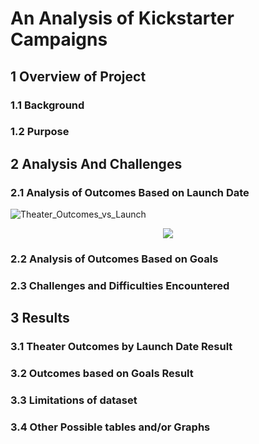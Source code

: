 # An Analysis of Kickstarter Campaigns

## 1 Overview of Project

### 1.1 Background

### 1.2 Purpose

## 2 Analysis And Challenges

### 2.1 Analysis of Outcomes Based on Launch Date

![Theater_Outcomes_vs_Launch](https://user-images.githubusercontent.com/88597187/131266945-9b5ac56f-815a-4a72-947e-89d1eaf691a7.png)

<p align="center">
<img src="https://user-images.githubusercontent.com/88597187/131266885-7d276e40-4677-48a4-9afc-cec9080df837.png"/>
</p>

### 2.2 Analysis of Outcomes Based on Goals

### 2.3 Challenges and Difficulties Encountered

## 3 Results

### 3.1 Theater Outcomes by Launch Date Result

### 3.2 Outcomes based on Goals Result

### 3.3 Limitations of dataset

### 3.4 Other Possible tables and/or Graphs



